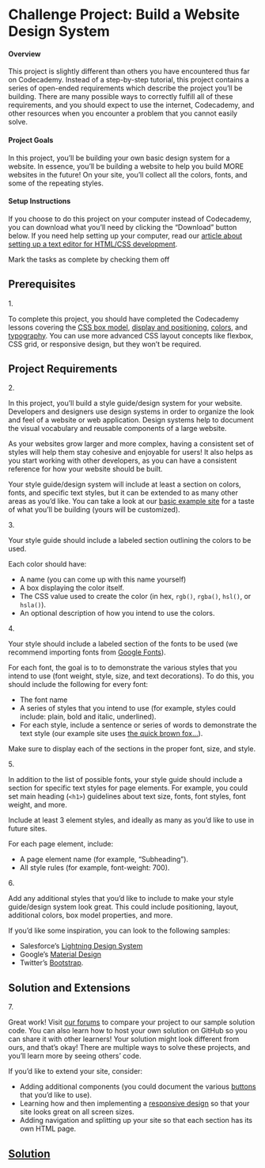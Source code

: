 # Challenge Project: Build a Website Design System

#### Overview

This project is slightly different than others you have encountered thus
far on Codecademy. Instead of a step-by-step tutorial, this project
contains a series of open-ended requirements which describe the project
you’ll be building. There are many possible ways to correctly fulfill
all of these requirements, and you should expect to use the internet,
Codecademy, and other resources when you encounter a problem that you
cannot easily solve.

#### Project Goals

In this project, you’ll be building your own basic design system for a
website. In essence, you’ll be building a website to help you build MORE
websites in the future! On your site, you’ll collect all the colors,
fonts, and some of the repeating styles.

#### Setup Instructions

If you choose to do this project on your computer instead of Codecademy,
you can download what you’ll need by clicking the “Download” button
below. If you need help setting up your computer, read our
<a href="https://www.codecademy.com/articles/visual-studio-code"
class="e14vpv2g1 gamut-xro1w8-ResetElement-Anchor-AnchorBase e1bhhzie0"
target="_blank">article about setting up a text editor for HTML/CSS
development</a>.



Mark the tasks as complete by checking them off

## Prerequisites

1\.

To complete this project, you should have completed the Codecademy
lessons covering the <a
href="https://www.codecademy.com/courses/learn-css/lessons/box-model-intro"
class="e14vpv2g1 gamut-xro1w8-ResetElement-Anchor-AnchorBase e1bhhzie0"
target="_blank">CSS box model</a>, <a
href="https://www.codecademy.com/courses/learn-css/lessons/css-display-positioning"
class="e14vpv2g1 gamut-xro1w8-ResetElement-Anchor-AnchorBase e1bhhzie0"
target="_blank">display and positioning</a>,
<a href="https://www.codecademy.com/courses/learn-css/lessons/color"
class="e14vpv2g1 gamut-xro1w8-ResetElement-Anchor-AnchorBase e1bhhzie0"
target="_blank">colors</a>, and <a
href="https://www.codecademy.com/courses/learn-css/lessons/css-typography"
class="e14vpv2g1 gamut-xro1w8-ResetElement-Anchor-AnchorBase e1bhhzie0"
target="_blank">typography</a>. You can use more advanced CSS layout
concepts like flexbox, CSS grid, or responsive design, but they won’t be
required.

## Project Requirements

2\.

In this project, you’ll build a style guide/design system for your
website. Developers and designers use design systems in order to
organize the look and feel of a website or web application. Design
systems help to document the visual vocabulary and reusable components
of a large website.

As your websites grow larger and more complex, having a consistent set
of styles will help them stay cohesive and enjoyable for users! It also
helps as you start working with other developers, as you can have a
consistent reference for how your website should be built.

Your style guide/design system will include at least a section on
colors, fonts, and specific text styles, but it can be extended to as
many other areas as you’d like. You can take a look at our <a
href="https://content.codecademy.com/PRO/independent-practice-projects/website-design-system/example/index.html"
class="e14vpv2g1 gamut-xro1w8-ResetElement-Anchor-AnchorBase e1bhhzie0"
target="_blank" rel="noopener">basic example site</a> for a taste of
what you’ll be building (yours will be customized).

3\.

Your style guide should include a labeled section outlining the colors
to be used.

Each color should have:

- A name (you can come up with this name yourself)
- A box displaying the color itself.
- The CSS value used to create the color (in hex, `rgb()`, `rgba()`,
  `hsl()`, or `hsla()`).
- An optional description of how you intend to use the colors.

4\.

Your style should include a labeled section of the fonts to be used (we
recommend importing fonts from <a href="https://fonts.google.com/"
class="e14vpv2g1 gamut-xro1w8-ResetElement-Anchor-AnchorBase e1bhhzie0"
target="_blank" rel="noopener">Google Fonts</a>).

For each font, the goal is to to demonstrate the various styles that you
intend to use (font weight, style, size, and text decorations). To do
this, you should include the following for every font:

- The font name
- A series of styles that you intend to use (for example, styles could
  include: plain, bold and italic, underlined).
- For each style, include a sentence or series of words to demonstrate
  the text style (our example site uses <a
  href="https://en.wikipedia.org/wiki/The_quick_brown_fox_jumps_over_the_lazy_dog"
  class="e14vpv2g1 gamut-xro1w8-ResetElement-Anchor-AnchorBase e1bhhzie0"
  target="_blank" rel="noopener">the quick brown fox…</a>).

Make sure to display each of the sections in the proper font, size, and
style.

5\.

In addition to the list of possible fonts, your style guide should
include a section for specific text styles for page elements. For
example, you could set main heading (`<h1>`) guidelines about text size,
fonts, font styles, font weight, and more.

Include at least 3 element styles, and ideally as many as you’d like to
use in future sites.

For each page element, include:

- A page element name (for example, “Subheading”).
- All style rules (for example, font-weight: 700).

6\.

Add any additional styles that you’d like to include to make your style
guide/design system look great. This could include positioning, layout,
additional colors, box model properties, and more.

If you’d like some inspiration, you can look to the following samples:

- Salesforce’s
  <a href="https://lightningdesignsystem.com/utilities/text/"
  class="e14vpv2g1 gamut-xro1w8-ResetElement-Anchor-AnchorBase e1bhhzie0"
  target="_blank" rel="noopener">Lightning Design System</a>
- Google’s <a href="https://material.io/design/"
  class="e14vpv2g1 gamut-xro1w8-ResetElement-Anchor-AnchorBase e1bhhzie0"
  target="_blank" rel="noopener">Material Design</a>
- Twitter’s <a href="https://getbootstrap.com/"
  class="e14vpv2g1 gamut-xro1w8-ResetElement-Anchor-AnchorBase e1bhhzie0"
  target="_blank" rel="noopener">Bootstrap</a>.

## Solution and Extensions

7\.

Great work! Visit <a
href="https://discuss.codecademy.com/t/build-a-website-style-guide-challenge-project-html-css/462395"
class="e14vpv2g1 gamut-xro1w8-ResetElement-Anchor-AnchorBase e1bhhzie0"
target="_blank" rel="noopener">our forums</a> to compare your project to
our sample solution code. You can also learn how to host your own
solution on GitHub so you can share it with other learners! Your
solution might look different from ours, and that’s okay! There are
multiple ways to solve these projects, and you’ll learn more by seeing
others’ code.

If you’d like to extend your site, consider:

- Adding additional components (you could document the various
  <a href="https://getbootstrap.com/docs/4.0/components/buttons/"
  class="e14vpv2g1 gamut-xro1w8-ResetElement-Anchor-AnchorBase e1bhhzie0"
  target="_blank" rel="noopener">buttons</a> that you’d like to use).
- Learning how and then implementing a
  <a href="https://www.codecademy.com/learn/learn-responsive-design"
  class="e14vpv2g1 gamut-xro1w8-ResetElement-Anchor-AnchorBase e1bhhzie0"
  target="_blank">responsive design</a> so that your site looks great on
  all screen sizes.
- Adding navigation and splitting up your site so that each section has
  its own HTML page.

## [Solution](https://datttrian.github.io/codecademy/improved-styling-with-css/independent-project-web-design-system/index.html)
